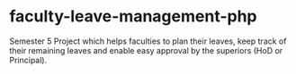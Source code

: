 # faculty-leave-management-php
Semester 5 Project which helps faculties to plan their leaves, keep track of their remaining leaves and enable easy approval by the superiors (HoD or Principal).
